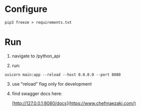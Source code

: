 

# Configure

  `pip3 freeze > requirements.txt`

# Run

1. navigate to /python_api

2. run:

  `uvicorn main:app --reload --host 0.0.0.0 --port 8080`

3. use "reload" flag only for development

4. find swagger docs here:

   [http://127.0.0.1:8080/docs](https://www.chefmaezaki.com/)

